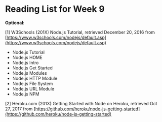 # Reading List for Week 9

**Optional:**

[1] W3Schools (201X) Node.js Tutorial, retrieved December 20, 2016 from [https://www.w3schools.com/nodejs/default.asp](https://www.w3schools.com/nodejs/default.asp)

- Node.js Tutorial
- Node.js HOME
- Node.js Intro
- Node.js Get Started
- Node.js Modules
- Node.js HTTP Module
- Node.js File System
- Node.js URL Module
- Node.js NPM

[2] Heroku.com (201X) Getting Started with Node on Heroku, retrieved Oct 27, 2017 from [https://github.com/heroku/node-js-getting-started](https://github.com/heroku/node-js-getting-started)
